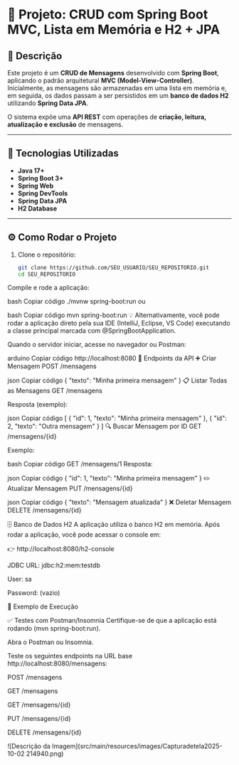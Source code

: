 # 📝 Projeto: CRUD com Spring Boot MVC, Lista em Memória e H2 + JPA  

## 📌 Descrição  
Este projeto é um **CRUD de Mensagens** desenvolvido com **Spring Boot**, aplicando o padrão arquitetural **MVC (Model-View-Controller)**.  
Inicialmente, as mensagens são armazenadas em uma lista em memória e, em seguida, os dados passam a ser persistidos em um **banco de dados H2** utilizando **Spring Data JPA**.  

O sistema expõe uma **API REST** com operações de **criação, leitura, atualização e exclusão** de mensagens.  

---

## 🚀 Tecnologias Utilizadas  
- **Java 17+**  
- **Spring Boot 3+**  
- **Spring Web**  
- **Spring DevTools**  
- **Spring Data JPA**  
- **H2 Database**  

---

## ⚙️ Como Rodar o Projeto  

1. Clone o repositório:  
   ```bash
   git clone https://github.com/SEU_USUARIO/SEU_REPOSITORIO.git
   cd SEU_REPOSITORIO
Compile e rode a aplicação:

bash
Copiar código
./mvnw spring-boot:run
ou

bash
Copiar código
mvn spring-boot:run
💡 Alternativamente, você pode rodar a aplicação direto pela sua IDE (IntelliJ, Eclipse, VS Code) executando a classe principal marcada com @SpringBootApplication.

Quando o servidor iniciar, acesse no navegador ou Postman:

arduino
Copiar código
http://localhost:8080
📡 Endpoints da API
➕ Criar Mensagem
POST /mensagens

json
Copiar código
{
  "texto": "Minha primeira mensagem"
}
📋 Listar Todas as Mensagens
GET /mensagens

Resposta (exemplo):

json
Copiar código
[
  {
    "id": 1,
    "texto": "Minha primeira mensagem"
  },
  {
    "id": 2,
    "texto": "Outra mensagem"
  }
]
🔍 Buscar Mensagem por ID
GET /mensagens/{id}

Exemplo:

bash
Copiar código
GET /mensagens/1
Resposta:

json
Copiar código
{
  "id": 1,
  "texto": "Minha primeira mensagem"
}
✏️ Atualizar Mensagem
PUT /mensagens/{id}

json
Copiar código
{
  "texto": "Mensagem atualizada"
}
❌ Deletar Mensagem
DELETE /mensagens/{id}

🗄️ Banco de Dados H2
A aplicação utiliza o banco H2 em memória.
Após rodar a aplicação, você pode acessar o console em:

👉 http://localhost:8080/h2-console

JDBC URL: jdbc:h2:mem:testdb

User: sa

Password: (vazio)

📸 Exemplo de Execução

✅ Testes com Postman/Insomnia
Certifique-se de que a aplicação está rodando (mvn spring-boot:run).

Abra o Postman ou Insomnia.

Teste os seguintes endpoints na URL base http://localhost:8080/mensagens:

POST /mensagens

GET /mensagens

GET /mensagens/{id}

PUT /mensagens/{id}

DELETE /mensagens/{id}

![Descrição da Imagem](src/main/resources/images/Capturadetela2025-10-02 214940.png)
